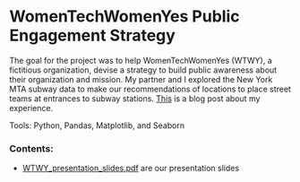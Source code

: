 # WomenTechWomenYes Public Engagement Strategy

The goal for the project was to help WomenTechWomenYes (WTWY), a fictitious organization, devise a strategy to build public awareness about their organization and mission. My partner and I explored the New York MTA subway data to make our recommendations of locations to place street teams at entrances to subway stations. [This](https://ailchau.github.io/project1-MTA/) is a blog post about my experience.

Tools: Python, Pandas, Matplotlib, and Seaborn

### Contents:
- [WTWY_presentation_slides.pdf](WTWY_presentation_slides.pdf) are our presentation slides
